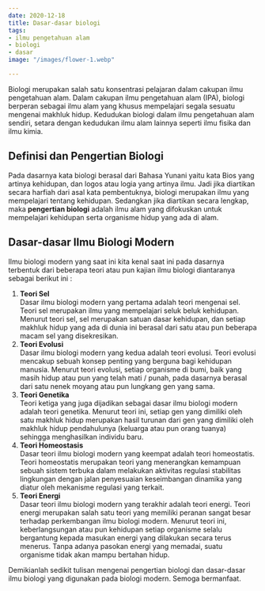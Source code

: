```yaml
---
date: 2020-12-18
title: Dasar-dasar biologi
tags:
- ilmu pengetahuan alam
- biologi
- dasar
image: "/images/flower-1.webp"

---
```

Biologi merupakan salah satu konsentrasi pelajaran dalam cakupan ilmu pengetahuan alam. Dalam cakupan ilmu pengetahuan alam (IPA), biologi berperan sebagai ilmu alam yang khusus mempelajari segala sesuatu mengenai makhluk hidup. Kedudukan biologi dalam ilmu pengetahuan alam sendiri, setara dengan kedudukan ilmu alam lainnya seperti ilmu fisika dan ilmu kimia.

## Definisi dan Pengertian Biologi

Pada dasarnya kata biologi berasal dari Bahasa Yunani yaitu kata Bios yang artinya kehidupan, dan logos atau logia yang artinya ilmu. Jadi jika diartikan secara harfiah dari asal kata pembentuknya, biologi merupakan ilmu yang mempelajari tentang kehidupan. Sedangkan jika diartikan secara lengkap, maka **pengertian biologi** adalah ilmu alam yang difokuskan untuk mempelajari kehidupan serta organisme hidup yang ada di alam.

## Dasar-dasar Ilmu Biologi Modern

Ilmu biologi modern yang saat ini kita kenal saat ini pada dasarnya terbentuk dari beberapa teori atau pun kajian ilmu biologi diantaranya sebagai berikut ini :

1. **Teori Sel**  
   Dasar ilmu biologi modern yang pertama adalah teori mengenai sel. Teori sel merupakan ilmu yang mempelajari seluk beluk kehidupan. Menurut teori sel, sel merupakan satuan dasar kehidupan, dan setiap makhluk hidup yang ada di dunia ini berasal dari satu atau pun beberapa macam sel yang disekresikan.
2. **Teori Evolusi**  
   Dasar ilmu biologi modern yang kedua adalah teori evolusi. Teori evolusi mencakup sebuah konsep penting yang berguna bagi kehidupan manusia. Menurut teori evolusi, setiap organisme di bumi, baik yang masih hidup atau pun yang telah mati / punah, pada dasarnya berasal dari satu nenek moyang atau pun lungkang gen yang sama.
3. **Teori Genetika**  
   Teori ketiga yang juga dijadikan sebagai dasar ilmu biologi modern adalah teori genetika. Menurut teori ini, setiap gen yang dimiliki oleh satu makhluk hidup merupakan hasil turunan dari gen yang dimiliki oleh makhluk hidup pendahulunya (keluarga atau pun orang tuanya) sehingga menghasilkan individu baru.
4. **Teori Homeostasis**  
   Dasar teori ilmu biologi modern yang keempat adalah teori homeostatis. Teori homeostatis merupakan teori yang menerangkan kemampuan sebuah sistem terbuka dalam melakukan aktivitas regulasi stabilitas lingkungan dengan jalan penyesuaian keseimbangan dinamika yang diatur oleh mekanisme regulasi yang terkait.
5. **Teori Energi**  
   Dasar teori ilmu biologi modern yang terakhir adalah teori energi. Teori energi merupakan salah satu teori yang memiliki peranan sangat besar terhadap perkembangan ilmu biologi modern. Menurut teori ini, keberlangsungan atau pun kehidupan setiap organisme selalu bergantung kepada masukan energi yang dilakukan secara terus menerus. Tanpa adanya pasokan energi yang memadai, suatu organisme tidak akan mampu bertahan hidup.

Demikianlah sedikit tulisan mengenai pengertian biologi dan dasar-dasar ilmu biologi yang digunakan pada biologi modern. Semoga bermanfaat.